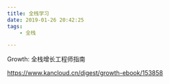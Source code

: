 ```yaml
---
title: 全栈学习
date: 2019-01-26 20:42:25
tags:
	- 全栈

---
```




Growth: 全栈增长工程师指南

https://www.kancloud.cn/digest/growth-ebook/153858


